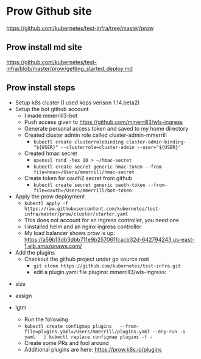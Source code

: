 # Prow Github site
https://github.com/kubernetes/test-infra/tree/master/prow

## Prow install md site
https://github.com/kubernetes/test-infra/blob/master/prow/getting_started_deploy.md

## Prow install steps
* Setup k8s cluster (I used kops verison 1.14.beta2)
* Setup the bot github account
    * I made mmerrill3-bot
    * Push access given to https://github.com/mmerrill3/wls-ingress
    * Generate personal access token and saved to my home directory
    * Created cluster admin role called cluster-admin-mmerrill
        * `kubectl create clusterrolebinding cluster-admin-binding-"${USER}" --clusterrole=cluster-admin --user="${USER}"`
    * Created hmac secret
        * `openssl rand -hex 20 > ~/hmac-secret`
        * `kubectl create secret generic hmac-token --from-file=hmac=/Users/mmerrill/hmac-secret`
    * Create token for oauth2 secret from github
        * `kubectl create secret generic oauth-token --from-file=oauth=/Users/mmerrill/bot-token`
* Apply the prow deployment
    * `kubectl apply -f https://raw.githubusercontent.com/kubernetes/test-infra/master/prow/cluster/starter.yaml`
    * This does not account for an ingress controller, you need one
    * I installed helm and an nginx ingress controller
    * My load balancer shows prow is up: https://a59b13db3dbb711e9b257061fcacb32d-642794243.us-east-1.elb.amazonaws.com/
* Add the plugins
    * Checkout the github project under go source root
        * `git clone https://github.com/kubernetes/test-infra.git`
        * edit a plugin.yaml file
plugins:
mmerrill3/wls-ingress:
- size
- assign
- lgtm 

    * Run the following
    * `kubectl create configmap plugins   --from-file=plugins.yaml=/Users/mmerrill/plugins.yaml --dry-run -o yaml   | kubectl replace configmap plugins -f -`
    * Create some PRs and fool around
    * Additional plugins are here: https://prow.k8s.io/plugins

